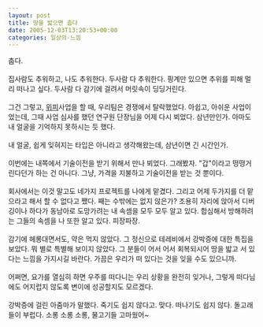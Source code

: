 ```yaml
---
layout: post
title: 땅을 밟으면 춥다
date: 2005-12-03T13:20:53+00:00
categories: 일상의-느낌
---
```

춥다.<br /><br />집사람도 추워하고, 나도 추워한다. 두사람 다 추워한다. 핑계만 있으면 추위를 피해 멀리 떠나고 싶다. 두사람 다 감기에 걸려서 머릿속이 딩딩거린다.<br /><br />그건 그렇고, <a href="http://www.widef.org/" target=bb>위피</a>사업을 할 때, 우리팀은 경쟁에서 탈락했었다. 아쉽고, 아쉬운 사업이었는데, 그때 사업 심사를 했던 연구원 단장님을 어제 다시 뵈었다. 삼년만인가. 아마도 내 얼굴을 기억하지 못하시는 듯 했다.<br /><br />내 얼굴, 쉽게 잊혀지는 타입은 아니라고 생각해왔는데, 삼년이면 긴 시간인가.<br /><br />이번에는 내쪽에서 기술이전을 받기 위해서 만나 뵈었다. 그래봤자. "갑"이라고 떵떵거린다던가 하는 건 아니다. 그냥, 가격을 지불하고 기술이전을 받는 것 뿐이다.<br /><br />회사에서는 이것 말고도 네가지 프로젝트를 나에게 맡겼다. 그리고 어제 두가지를 더 맡으라고 해서 할 수 없다고 쨌다. 째는 수밖에는 없지 않은가? 조용히 자리에 앉아서 디버깅이나 하다가 동남아로 도망가려는 내 속셈을 모두 모두 알고 있다. 합심해서 방해하려는 그들의 속셈을 나 또한 알고 있다. 피장파장.<br /><br />감기에 헤롱대면서도, 약은 먹지 않았다. 그 정신으로 테레비에서 강박증에 대한 특집을 보았다. 뭐 별로 특별해 보이지 않았다. 그 분들이 어서 어서 회복되시어 땅을 밟고 서 있다는 느낌을 가지시길 바란다. 가끔은 우리가 떠 있다는 것을 잊을 수도 있으니까. <br /><br />어쩌면, 요가를 열심히 하면 우주를 떠다니는 우리 상황을 완전히 잊거나, 그렇게 떠다님에도 어지럽지 않도록 변이에 성공할지도 모르겠다.<br /><br />강박증에 걸린 아줌마가 말했다. 죽기도 쉽지 않다고. 맞다. 떠나기도 쉽지 않다. 돌고래들이 부럽다. 소롱 소롱 소롱, 물고기들 고마웠어~
